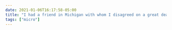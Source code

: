 ```yaml
---
date: 2021-01-06T16:17:58-05:00
title: "I had a friend in Michigan with whom I disagreed on a great deal but who was still an important and supportive mentor for me. On November 9, 2016, we had a very tense conversation where he told me that I would see: The candidate’s bluster might be wo..."
tags: ["micro"]
---
```

